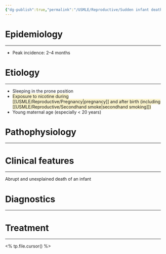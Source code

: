 ```yaml
---
{"dg-publish":true,"permalink":"/USMLE/Reproductive/Sudden infant death syndrome/"}
---
```


# Epidemiology
---
- Peak incidence: 2–4 months

# Etiology
---
- Sleeping in the prone position
- <span style="background:rgba(240, 200, 0, 0.2)">Exposure to nicotine during [[USMLE/Reproductive/Pregnancy\|pregnancy]] and after birth (including [[USMLE/Reproductive/Secondhand smoke\|secondhand smoking]])</span>
- Young maternal age (especially < 20 years)

# Pathophysiology
---


# Clinical features
---
Abrupt and unexplained death of an infant

# Diagnostics
---


# Treatment
---
<% tp.file.cursor() %>
